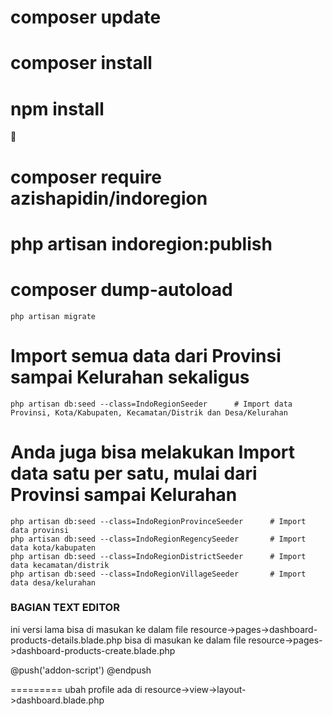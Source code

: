 # composer update
# composer install
# npm install

🔰
# composer require azishapidin/indoregion
# php artisan indoregion:publish
# composer dump-autoload

    php artisan migrate
# Import semua data dari Provinsi sampai Kelurahan sekaligus
    php artisan db:seed --class=IndoRegionSeeder      # Import data Provinsi, Kota/Kabupaten, Kecamatan/Distrik dan Desa/Kelurahan
# Anda juga bisa melakukan Import data satu per satu, mulai dari Provinsi sampai Kelurahan
    php artisan db:seed --class=IndoRegionProvinceSeeder      # Import data provinsi
    php artisan db:seed --class=IndoRegionRegencySeeder       # Import data kota/kabupaten
    php artisan db:seed --class=IndoRegionDistrictSeeder      # Import data kecamatan/distrik
    php artisan db:seed --class=IndoRegionVillageSeeder       # Import data desa/kelurahan

### BAGIAN TEXT EDITOR
ini versi lama
bisa di masukan ke dalam file resource->pages->dashboard-products-details.blade.php
bisa di masukan ke dalam file resource->pages->dashboard-products-create.blade.php


@push('addon-script')
    <script src="https://cdn.ckeditor.com/ckeditor5/39.0.0/classic/ckeditor.js"></script>
    <script>
        // Initialize CKEditor
        ClassicEditor
            .create(document.querySelector('#editor'))
            .catch(error => {
                console.error(error);
            });
    </script>
@endpush

=========
ubah profile ada di
resource->view->layout->dashboard.blade.php
